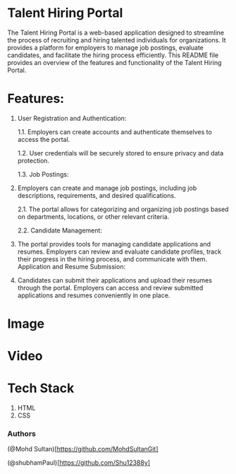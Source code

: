 # Talent Hiring Portal

The Talent Hiring Portal is a web-based application designed to streamline the process of recruiting and hiring talented individuals for organizations. It provides a platform for employers to manage job postings, evaluate candidates, and facilitate the hiring process efficiently. This README file provides an overview of the features and functionality of the Talent Hiring Portal.

# Features:

1. User Registration and Authentication:

    1.1. Employers can create accounts and authenticate themselves to access the portal.

    1.2. User credentials will be securely stored to ensure privacy and data protection.

   1.3. Job Postings:

2. Employers can create and manage job postings, including job descriptions, requirements, and desired qualifications.  

    2.1. The portal allows for categorizing and organizing job postings based on departments, locations, or other relevant criteria.

   2.2. Candidate Management:

4. The portal provides tools for managing candidate applications and resumes.
Employers can review and evaluate candidate profiles, track their progress in the hiring process, and communicate with them.
Application and Resume Submission:

5. Candidates can submit their applications and upload their resumes through the portal.
Employers can access and review submitted applications and resumes conveniently in one place.



# Image




# Video



# Tech Stack
1. HTML
2. CSS



### Authors
(@Mohd Sultan)[https://github.com/MohdSultanGit]

(@shubhamPaul)[https://github.com/Shu12388y]

   
